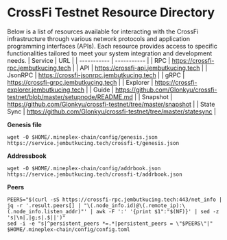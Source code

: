 # **CrossFi Testnet Resource Directory**
Below is a list of resources available for interacting with the CrossFi infrastructure through various network protocols and application programming interfaces (APIs). Each resource provides access to specific functionalities tailored to meet your system integration and development needs.
| Service | URL |
| ----------- | ----------- |
| RPC | https://crossfi-rpc.jembutkucing.tech |
| API | https://crossfi-api.jembutkucing.tech |
| JsonRPC | https://crossfi-jsonrpc.jembutkucing.tech |
| gRPC | https://crossfi-grpc.jembutkucing.tech |
| Explorer | https://crossfi-explorer.jembutkucing.tech |
| Guide | https://github.com/Glonkyu/crossfi-testnet/blob/master/setupnode/README.md | 
| Snapshot | https://github.com/Glonkyu/crossfi-testnet/tree/master/snapshot |
| State Sync | https://github.com/Glonkyu/crossfi-testnet/tree/master/statesync |

**Genesis file**
```
wget -O $HOME/.mineplex-chain/config/genesis.json https://service.jembutkucing.tech/crossfi-t/genesis.json
```
**Addressbook**
```
wget -O $HOME/.mineplex-chain/config/addrbook.json  https://service.jembutkucing.tech/crossfi-t/addrbook.json
```
**Peers**
```
PEERS="$(curl -sS https://crossfi-rpc.jembutkucing.tech:443/net_info | jq -r '.result.peers[] | "\(.node_info.id)@\(.remote_ip):\(.node_info.listen_addr)"' | awk -F ':' '{print $1":"$(NF)}' | sed -z 's|\n|,|g;s|.$||')"
sed -i -e "s|^persistent_peers *=.*|persistent_peers = \"$PEERS\"|" $HOME/.mineplex-chain/config/config.toml
```
